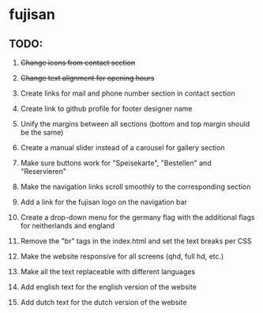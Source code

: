 # fujisan

## TODO:

1. ~~Change icons from contact section~~

2. ~~Change text alignment for opening hours~~

3. Create links for mail and phone number section in contact section

4. Create link to github profile for footer designer name

5. Unify the margins between all sections (bottom and top margin should be the same)

6. Create a manual slider instead of a carousel for gallery section

7. Make sure buttons work for "Speisekarte", "Bestellen" and "Reservieren"

8. Make the navigation links scroll smoothly to the corresponding section

9. Add a link for the fujisan logo on the navigation bar

10. Create a drop-down menu for the germany flag with the additional flags for neitherlands and england

11. Remove the "br" tags in the index.html and set the text breaks per CSS

12. Make the website responsive for all screens (qhd, full hd, etc.)

13. Make all the text replaceable with different languages

14. Add english text for the english version of the website

15. Add dutch text for the dutch version of the website